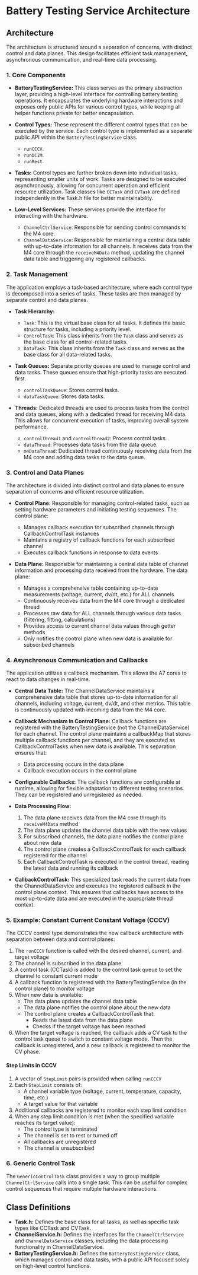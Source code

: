 # Battery Testing Service Architecture

## Architecture

The architecture is structured around a separation of concerns, with distinct control and data planes. This design facilitates efficient task management, asynchronous communication, and real-time data processing.

### 1. Core Components

*   **BatteryTestingService:** This class serves as the primary abstraction layer, providing a high-level interface for controlling battery testing operations. It encapsulates the underlying hardware interactions and exposes only public APIs for various control types, while keeping all helper functions private for better encapsulation.

*   **Control Types:** These represent the different control types that can be executed by the service. Each control type is implemented as a separate public API within the `BatteryTestingService` class.
    *   `runCCCV`.
    *   `runDCIM`.
    *   `runRest`.

*   **Tasks:** Control types are further broken down into individual tasks, representing smaller units of work. Tasks are designed to be executed asynchronously, allowing for concurrent operation and efficient resource utilization. Task classes like `CCTask` and `CVTask` are defined independently in the Task.h file for better maintainability.

*   **Low-Level Services:** These services provide the interface for interacting with the hardware.
    *   `ChannelCtrlService`: Responsible for sending control commands to the M4 core.
    *   `ChannelDataService`: Responsible for maintaining a central data table with up-to-date information for all channels. It receives data from the M4 core through the `receiveM4Data` method, updating the channel data table and triggering any registered callbacks.

### 2. Task Management

The application employs a task-based architecture, where each control type is decomposed into a series of tasks. These tasks are then managed by separate control and data planes.

*   **Task Hierarchy:**
    *   `Task`: This is the virtual base class for all tasks. It defines the basic structure for tasks, including a priority level.
    *   `ControlTask`: This class inherits from the `Task` class and serves as the base class for all control-related tasks.
    *   `DataTask`: This class inherits from the `Task` class and serves as the base class for all data-related tasks.

*   **Task Queues:** Separate priority queues are used to manage control and data tasks. These queues ensure that high-priority tasks are executed first.
    *   `controlTaskQueue`: Stores control tasks.
    *   `dataTaskQueue`: Stores data tasks.

*   **Threads:** Dedicated threads are used to process tasks from the control and data queues, along with a dedicated thread for receiving M4 data. This allows for concurrent execution of tasks, improving overall system performance.
    *   `controlThread1` and `controlThread2`: Process control tasks.
    *   `dataThread`: Processes data tasks from the data queue.
    *   `m4DataThread`: Dedicated thread continuously receiving data from the M4 core and adding data tasks to the data queue.

### 3. Control and Data Planes

The architecture is divided into distinct control and data planes to ensure separation of concerns and efficient resource utilization.

* **Control Plane:** Responsible for managing control-related tasks, such as setting hardware parameters and initiating testing sequences. The control plane:
  * Manages callback execution for subscribed channels through CallbackControlTask instances
  * Maintains a registry of callback functions for each subscribed channel
  * Executes callback functions in response to data events

* **Data Plane:** Responsible for maintaining a central data table of channel information and processing data received from the hardware. The data plane:
  * Manages a comprehensive table containing up-to-date measurements (voltage, current, dv/dt, etc.) for ALL channels
  * Continuously receives data from the M4 core through a dedicated thread
  * Processes raw data for ALL channels through various data tasks (filtering, fitting, calculations)
  * Provides access to current channel data values through getter methods
  * Only notifies the control plane when new data is available for subscribed channels

### 4. Asynchronous Communication and Callbacks

The application utilizes a callback mechanism. This allows the A7 cores to react to data changes in real-time.

*   **Central Data Table:** The ChannelDataService maintains a comprehensive data table that stores up-to-date information for all  channels, including voltage, current, dv/dt, and other metrics. This table is continuously updated with incoming data from the M4 core.

*   **Callback Mechanism in Control Plane:** Callback functions are registered with the BatteryTestingService (not the ChannelDataService) for each channel. The control plane maintains a callbackMap that stores multiple callback functions per channel, and they are executed as CallbackControlTasks when new data is available. This separation ensures that:
    * Data processing occurs in the data plane
    * Callback execution occurs in the control plane
    
*   **Configurable Callbacks:** The callback functions are configurable at runtime, allowing for flexible adaptation to different testing scenarios. They can be registered and unregistered as needed.

*   **Data Processing Flow:**
    1. The data plane receives data from the M4 core through its `receiveM4Data` method
    2. The data plane updates the channel data table with the new values
    3. For subscribed channels, the data plane notifies the control plane about new data
    4. The control plane creates a CallbackControlTask for each callback registered for the channel
    5. Each CallbackControlTask is executed in the control thread, reading the latest data and running its callback

*   **CallbackControlTask:** This specialized task reads the current data from the ChannelDataService and executes the registered callback in the control plane context. This ensures that callbacks have access to the most up-to-date data and are executed in the appropriate thread context.

### 5. Example: Constant Current Constant Voltage (CCCV)

The CCCV control type demonstrates the new callback architecture with separation between data and control planes:

1. The `runCCCV` function is called with the desired channel, current, and target voltage
2. The channel is subscribed in the data plane
3. A control task (CCTask) is added to the control task queue to set the channel to constant current mode
4. A callback function is registered with the BatteryTestingService (in the control plane) to monitor voltage
5. When new data is available:
   - The data plane updates the channel data table
   - The data plane notifies the control plane about the new data
   - The control plane creates a CallbackControlTask that:
     - Reads the latest data from the data plane
     - Checks if the target voltage has been reached
6. When the target voltage is reached, the callback adds a CV task to the control task queue to switch to constant voltage mode.  Then the callback is unregistered, and a new callback is registered to monitor the CV phase.

#### Step Limits in CCCV
1. A vector of `StepLimit` pairs is provided when calling `runCCCV`
2. Each `StepLimit` consists of:
   - A channel variable type (voltage, current, temperature, capacity, time, etc.)
   - A target value for that variable
3. Additional callbacks are registered to monitor each step limit condition
4. When any step limit condition is met (when the specified variable reaches its target value):
   - The control type is terminated
   - The channel is set to rest or turned off
   - All callbacks are unregistered
   - The channel is unsubscribed

### 6. Generic Control Task

The `GenericControlTask` class provides a way to group multiple `ChannelCtrlService` calls into a single task. This can be useful for complex control sequences that require multiple hardware interactions.

## Class Definitions

*   **Task.h:** Defines the base class for all tasks, as well as specific task types like CCTask and CVTask.
*   **ChannelService.h:** Defines the interfaces for the `ChannelCtrlService` and `ChannelDataService` classes, including the data processing functionality in ChannelDataService.
*   **BatteryTestingService.h:** Defines the `BatteryTestingService` class, which manages control and data tasks, with a public API focused solely on high-level control functions.

